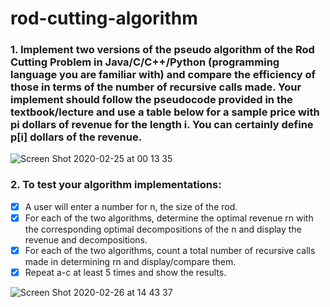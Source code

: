 # rod-cutting-algorithm

### 1. Implement two versions of the pseudo algorithm of the Rod Cutting Problem in Java/C/C++/Python (programming language you are familiar with) and compare the efficiency of those in terms of the number of recursive calls made. Your implement should follow the pseudocode provided in the textbook/lecture and use a table below for a sample price with pi dollars of revenue for the length i. You can certainly define p[i] dollars of the revenue.

![Screen Shot 2020-02-25 at 00 13 35](https://user-images.githubusercontent.com/22626710/75385823-1f3b0b00-58a6-11ea-93a1-a17b8ac077a1.png)

### 2. To test your algorithm implementations:
- [x] A user will enter a number for n, the size of the rod.
- [x] For each of the two algorithms, determine the optimal revenue rn with the
corresponding optimal decompositions of the n and display the revenue and
decompositions.
- [x] For each of the two algorithms, count a total number of recursive calls made in
determining rn and display/compare them.
- [x] Repeat a-c at least 5 times and show the results.

![Screen Shot 2020-02-26 at 14 43 37](https://user-images.githubusercontent.com/22626710/75385957-6923f100-58a6-11ea-90aa-acc08ce6ba88.png)
